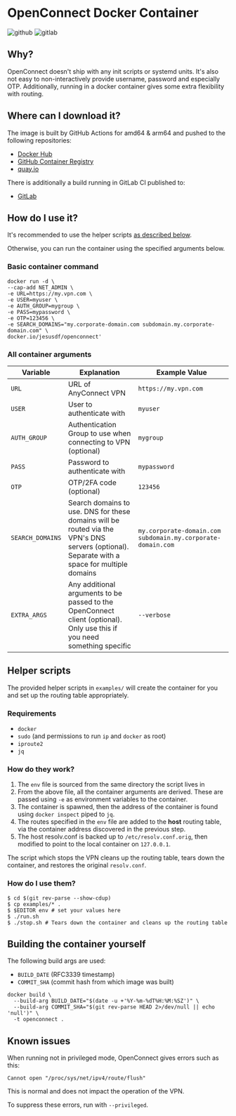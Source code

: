 # OpenConnect Docker Container

![github](https://github.com/jesusdf/openconnect/actions/workflows/main.yml/badge.svg)
![gitlab](https://gitlab.com/jesusdf/openconnect/badges/master/pipeline.svg)

## Why?

OpenConnect doesn't ship with any init scripts or systemd units.
It's also not easy to non-interactively provide username, password and especially OTP.
Additionally, running in a docker container gives some extra flexibility with routing.

## Where can I download it?

The image is built by GitHub Actions for amd64 & arm64 and pushed to the following repositories:

 - [Docker Hub](https://hub.docker.com/r/jesusdf/openconnect)
 - [GitHub Container Registry](https://github.com/users/jesusdf/packages/container/package/openconnect)
 - [quay.io](https://quay.io/repository/jesusdf/openconnect)

 There is additionally a build running in GitLab CI published to:

 - [GitLab](https://gitlab.com/jesusdf/openconnect/container_registry/2011097)

## How do I use it?

It's recommended to use the helper scripts [as described below](#helper-scripts).

Otherwise, you can run the container using the specified arguments below.

### Basic container command

```shell
docker run -d \
--cap-add NET_ADMIN \
-e URL=https://my.vpn.com \
-e USER=myuser \
-e AUTH_GROUP=mygroup \
-e PASS=mypassword \
-e OTP=123456 \
-e SEARCH_DOMAINS="my.corporate-domain.com subdomain.my.corporate-domain.com" \
docker.io/jesusdf/openconnect'
```

### All container arguments

| Variable         | Explanation                                                                                                                                  | Example Value                                               |
|------------------|----------------------------------------------------------------------------------------------------------------------------------------------|-------------------------------------------------------------|
| `URL`            | URL of AnyConnect VPN                                                                                                                        | `https://my.vpn.com`                                        |
| `USER`           | User to authenticate with                                                                                                                    | `myuser`                                                    |
| `AUTH_GROUP`     | Authentication Group to use when connecting to VPN (optional)                                                                                | `mygroup`                                                   |
| `PASS`           | Password to authenticate with                                                                                                                | `mypassword`                                                |
| `OTP`            | OTP/2FA code (optional)                                                                                                                      | `123456`                                                    |
| `SEARCH_DOMAINS` | Search domains to use. DNS for these domains will be routed via the VPN's DNS servers (optional). Separate with a space for multiple domains | `my.corporate-domain.com subdomain.my.corporate-domain.com` |
| `EXTRA_ARGS`     | Any additional arguments to be passed to the OpenConnect client (optional). Only use this if you need something specific                     | `--verbose`                                                 |

## Helper scripts

The provided helper scripts in `examples/` will create the container for you and set up the routing table appropriately.

### Requirements
 - `docker`
 - `sudo` (and permissions to run `ip` and `docker` as root)
 - `iproute2`
 - `jq`

### How do they work?

1. The `env` file is sourced from the same directory the script lives in
2. From the above file, all the container arguments are derived. These are passed using `-e` as environment variables to the container.
3. The container is spawned, then the address of the container is found using `docker inspect` piped to `jq`.
4. The routes specified in the `env` file are added to the **host** routing table, via the container address discovered in the previous step.
5. The host resolv.conf is backed up to `/etc/resolv.conf.orig`, then modified to point to the local container on `127.0.0.1`.

The script which stops the VPN cleans up the routing table, tears down the container, and restores the original `resolv.conf`.

### How do I use them?

```shell
$ cd $(git rev-parse --show-cdup)
$ cp examples/* .
$ $EDITOR env # set your values here
$ ./run.sh
$ ./stop.sh # Tears down the container and cleans up the routing table
```

## Building the container yourself

The following build args are used:

 - `BUILD_DATE` (RFC3339 timestamp)
 - `COMMIT_SHA` (commit hash from which image was built)

```shell
docker build \
  --build-arg BUILD_DATE="$(date -u +'%Y-%m-%dT%H:%M:%SZ')" \
  --build-arg COMMIT_SHA="$(git rev-parse HEAD 2>/dev/null || echo 'null')" \
  -t openconnect .
```

## Known issues

When running not in privileged mode, OpenConnect gives errors such as this:

`Cannot open "/proc/sys/net/ipv4/route/flush"`

This is normal and does not impact the operation of the VPN.

To suppress these errors, run with `--privileged`.

